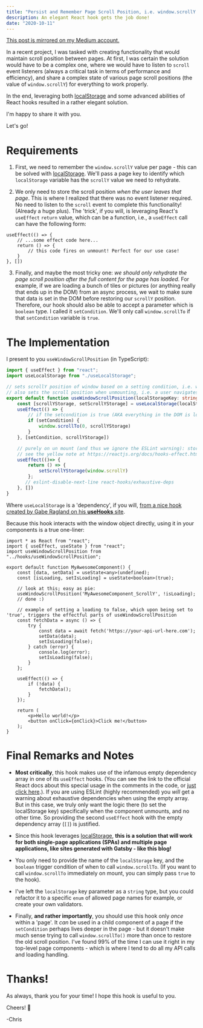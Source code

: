 ```yaml
---
title: "Persist and Remember Page Scroll Position, i.e. window.scrollY Using React Hooks"
description: An elegant React hook gets the job done!
date: "2020-10-11"
---
```


[This post is mirrored on my Medium account.](https://medium.com/@frewin.christopher/persist-and-remember-page-scroll-position-i-e-window-scrolly-using-react-hooks-f80884211f2d)

In a recent project, I was tasked with creating functionality that would maintain scroll position between pages. At first, I was certain the solution would have to be a complex one, where we would have to listen to `scroll` event listeners (always a critical task in terms of performance and efficiency), and share a complex state of various page scroll positions (the value of `window.scrollY`) for everything to work properly. 

In the end, leveraging both [localStorage](https://developer.mozilla.org/en-US/docs/Web/API/Window/localStorage) and some advanced abilities of React hooks resulted in a rather elegant solution.

I'm happy to share it with you.

Let's go!

# Requirements

1. First, we need to remember the `window.scrollY` value per page - this can be solved with [localStorage](https://developer.mozilla.org/en-US/docs/Web/API/Window/localStorage). We'll pass a page key to identify which `localStorage` variable has the `scrollY` value we need to rehydrate.

2. We only need to store the scroll position _when the user leaves that page_. This is where I realized that there was no event listener required. No need to listen to the `scroll` event to complete this functionality! (Already a huge plus). The 'trick', if you will, is leveraging React's `useEffect` `return` value, which can be a function, i.e., a `useEffect` call can have the following form:

```tsx
useEffect(() => {
    // ...some effect code here...
    return () => {
        // this code fires on unmount! Perfect for our use case!
    }
}, [])
```

3. Finally, and maybe the most tricky one: _we should only rehydrate the page scroll position after the full content for the page has loaded_. For example, if we are loading a bunch of tiles or pictures (or anything really that ends up in the DOM) from an async process, we wait to make sure that data is set in the DOM before restoring our `scrollY` position. Therefore, our hook should also be able to accept a parameter which is `boolean` type. I called it `setCondition`. We'll only call `window.scrollTo` if that `setCondition` variable is `true`.

# The Implementation

I present to you `useWindowScrollPosition` (in TypeScript):

```typescript
import { useEffect } from "react";
import useLocalStorage from "./useLocalStorage";

// sets scrollY position of window based on a setting condition, i.e. when api calls are done
// also sets the scroll position when unmounting, i.e. a user navigates to a different page
export default function useWindowScrollPosition(localStorageKey: string, setCondition: boolean): void {
    const [scrollYStorage, setScrollYStorage] = useLocalStorage(localStorageKey, 0);
    useEffect(() => {
        // if the setcondition is true (AKA everything in the DOM is loaded: fire off the scrollTo()!)
        if (setCondition) {
            window.scrollTo(0, scrollYStorage)
        }
    }, [setCondition, scrollYStorage])

    // purely on un mount (and thus we ignore the ESLint warning): store the scroll position the user was at to localStorage
    // see the yellow note at https://reactjs.org/docs/hooks-effect.html near the very bottom
    useEffect(()=> {
        return () => {
            setScrollYStorage(window.scrollY)
        };
       // eslint-disable-next-line react-hooks/exhaustive-deps
    }, [])
}
```

Where `useLocalStorage` is a 'dependency', if you will, [from a nice hook created by Gabe Ragland on his **useHooks** site](https://usehooks.com/useLocalStorage/).

Because this hook interacts with the window object directly, using it in your components is a true one-liner:

```tsx
import * as React from "react";
import { useEffect, useState } from "react";
import useWindowScrollPosition from "../hooks/useWindowScrollPosition";

export default function MyAwesomeComponent() {
    const [data, setData] = useState<any>(undefined);
    const [isLoading, setIsLoading] = useState<boolean>(true);

    // look at this; easy as pie:
    useWindowScrollPosition('MyAwesomeComponent_ScrollY', !isLoading);
    // done :)

    // example of setting a loading to false, which upon being set to 'true', triggers the effectful parts of useWindowScrollPosition
    const fetchData = async () => {
        try {
            const data = await fetch('https://your-api-url-here.com');
            setData(data);
            setIsLoading(false);
        } catch (error) {
            console.log(error);
            setIsLoading(false);
        }
    };

    useEffect(() => {
        if (!data) {
            fetchData();
        }
    });

    return (
        <p>Hello world!</p>
        <button onClick={onClick}>Click me!</button>
    );
}
```

# Final Remarks and Notes

- **Most critically**, this hook makes use of the infamous empty dependency array in one of its `useEffect` hooks. (You can see the link to the official React docs about this special usage in the comments in the code, or [just click here](https://reactjs.org/docs/hooks-effect.html).). If you are using ESLint (highly recommended) you _will_ get a warning about exhaustive dependencies when using the empty array. But in this case, we truly only want the logic there (to set the localStorage key) specifically when the component unmounts, and no other time. So providing the second `useEffect` hook with the empty dependency array (`[]`) is justified.

- Since this hook leverages [localStorage](https://developer.mozilla.org/en-US/docs/Web/API/Window/localStorage), **this is a solution that will work for both single-page applications (SPAs) and multiple page applications, like sites generated with Gatsby - like this blog!**

- You only need to provide the name of the `localStorage` key, and the `boolean` trigger condition of when to call `window.scrollTo`. (If you want to call `window.scrollTo` immediately on mount, you can simply pass `true` to the hook).

- I've left the `localStorage` key parameter as a `string` type, but you could refactor it to a specific `enum` of allowed page names for example, or create your own validators.

- Finally, **and rather importantly**, you should use this hook only _once_ within a 'page'. It _can_ be used in a child component of a page if the `setCondition` perhaps lives deeper in the page - but it doesn't make much sense trying to call `window.scrollTo()` more than once to restore the old scroll position. I've found 99% of the time I can use it right in my top-level page components - which is where I tend to do all my API calls and loading handling.

# Thanks!

As always, thank you for your time! I hope this hook is useful to you.

Cheers! :beer:

-Chris
